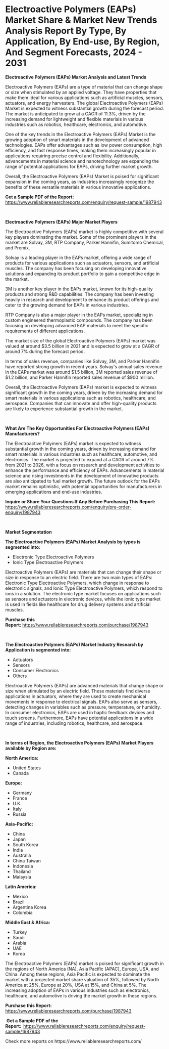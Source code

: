 <p><h1>Electroactive Polymers (EAPs) Market Share & Market New Trends Analysis Report By Type, By Application, By End-use, By Region, And Segment Forecasts, 2024 - 2031</h1></p><p><strong>Electroactive Polymers (EAPs) Market Analysis and Latest Trends</strong></p>
<p><p>Electroactive Polymers (EAPs) are a type of material that can change shape or size when stimulated by an applied voltage. They have properties that make them ideal for various applications such as artificial muscles, sensors, actuators, and energy harvesters. The global Electroactive Polymers (EAPs) Market is expected to witness substantial growth during the forecast period. The market is anticipated to grow at a CAGR of 11.3%, driven by the increasing demand for lightweight and flexible materials in various industries such as robotics, healthcare, electronics, and automotive.</p><p>One of the key trends in the Electroactive Polymers (EAPs) Market is the growing adoption of smart materials in the development of advanced technologies. EAPs offer advantages such as low power consumption, high efficiency, and fast response times, making them increasingly popular in applications requiring precise control and flexibility. Additionally, advancements in material science and nanotechnology are expanding the range of potential applications for EAPs, driving further market growth.</p><p>Overall, the Electroactive Polymers (EAPs) Market is poised for significant expansion in the coming years, as industries increasingly recognize the benefits of these versatile materials in various innovative applications.</p></p>
<p><strong>Get a Sample PDF of the Report:&nbsp;</strong> <a href="https://www.reliableresearchreports.com/enquiry/request-sample/1987943">https://www.reliableresearchreports.com/enquiry/request-sample/1987943</a></p>
<p>&nbsp;</p>
<p><strong>Electroactive Polymers (EAPs) Major Market Players</strong></p>
<p><p>The Electroactive Polymers (EAPs) market is highly competitive with several key players dominating the market. Some of the prominent players in the market are Solvay, 3M, RTP Company, Parker Hannifin, Sumitomo Chemical, and Premix. </p><p>Solvay is a leading player in the EAPs market, offering a wide range of products for various applications such as actuators, sensors, and artificial muscles. The company has been focusing on developing innovative solutions and expanding its product portfolio to gain a competitive edge in the market.</p><p>3M is another key player in the EAPs market, known for its high-quality products and strong R&D capabilities. The company has been investing heavily in research and development to enhance its product offerings and cater to the growing demand for EAPs in various industries.</p><p>RTP Company is also a major player in the EAPs market, specializing in custom engineered thermoplastic compounds. The company has been focusing on developing advanced EAP materials to meet the specific requirements of different applications.</p><p>The market size of the global Electroactive Polymers (EAPs) market was valued at around $3.5 billion in 2021 and is expected to grow at a CAGR of around 7% during the forecast period.</p><p>In terms of sales revenue, companies like Solvay, 3M, and Parker Hannifin have reported strong growth in recent years. Solvay's annual sales revenue in the EAPs market was around $1.5 billion, 3M reported sales revenue of $1.2 billion, and Parker Hannifin reported sales revenue of $900 million.</p><p>Overall, the Electroactive Polymers (EAPs) market is expected to witness significant growth in the coming years, driven by the increasing demand for smart materials in various applications such as robotics, healthcare, and aerospace. Companies that can innovate and offer high-quality products are likely to experience substantial growth in the market.</p></p>
<p>&nbsp;</p>
<p><strong>What Are The Key Opportunities For Electroactive Polymers (EAPs) Manufacturers?</strong></p>
<p><p>The Electroactive Polymers (EAPs) market is expected to witness substantial growth in the coming years, driven by increasing demand for smart materials in various industries such as healthcare, automotive, and electronics. The market is projected to expand at a CAGR of around 7% from 2021 to 2026, with a focus on research and development activities to enhance the performance and efficiency of EAPs. Advancements in material science and rising investments in the development of innovative products are also anticipated to fuel market growth. The future outlook for the EAPs market remains optimistic, with potential opportunities for manufacturers in emerging applications and end-use industries.</p></p>
<p><strong>Inquire or Share Your Questions If Any Before Purchasing This Report:</strong> <a href="https://www.reliableresearchreports.com/enquiry/pre-order-enquiry/1987943">https://www.reliableresearchreports.com/enquiry/pre-order-enquiry/1987943</a></p>
<p>&nbsp;</p>
<p><strong>Market Segmentation</strong></p>
<p><strong>The Electroactive Polymers (EAPs) Market Analysis by types is segmented into:</strong></p>
<p><ul><li>Electronic Type Electroactive Polymers</li><li>Ionic Type Electroactive Polymers</li></ul></p>
<p><p>Electroactive Polymers (EAPs) are materials that can change their shape or size in response to an electric field. There are two main types of EAPs: Electronic Type Electroactive Polymers, which change in response to electronic signals, and Ionic Type Electroactive Polymers, which respond to ions in a solution. The electronic type market focuses on applications such as sensors and actuators in electronic devices, while the ionic type market is used in fields like healthcare for drug delivery systems and artificial muscles.</p></p>
<p><strong>Purchase this Report:&nbsp;</strong><a href="https://www.reliableresearchreports.com/purchase/1987943">https://www.reliableresearchreports.com/purchase/1987943</a></p>
<p>&nbsp;</p>
<p><strong>The Electroactive Polymers (EAPs) Market Industry Research by Application is segmented into:</strong></p>
<p><ul><li>Actuators</li><li>Sensors</li><li>Consumer Electronics</li><li>Others</li></ul></p>
<p><p>Electroactive Polymers (EAPs) are advanced materials that change shape or size when stimulated by an electric field. These materials find diverse applications in actuators, where they are used to create mechanical movements in response to electrical signals. EAPs also serve as sensors, detecting changes in variables such as pressure, temperature, or humidity. In consumer electronics, EAPs are used in haptic feedback devices and touch screens. Furthermore, EAPs have potential applications in a wide range of industries, including robotics, healthcare, and aerospace.</p></p>
<p>&nbsp;</p>
<p><strong>In terms of Region, the Electroactive Polymers (EAPs) Market Players available by Region are:</strong></p>
<p>
    <p> <strong> North America: </strong>
        <ul>
            <li>United States</li>
            <li>Canada</li>
        </ul>
        </p> 
    <p> <strong> Europe: </strong>
        <ul>
            <li>Germany</li>
            <li>France</li>
            <li>U.K.</li>
            <li>Italy</li>
            <li>Russia</li>
        </ul>
        </p> 
    <p> <strong> Asia-Pacific: </strong>
        <ul>
            <li>China</li>
            <li>Japan</li>
            <li>South Korea</li>
            <li>India</li>
            <li>Australia</li>
            <li>China Taiwan</li>
            <li>Indonesia</li>
            <li>Thailand</li>
            <li>Malaysia</li>
        </ul>
        </p> 
    <p> <strong> Latin America: </strong>
        <ul>
            <li>Mexico</li>
            <li>Brazil</li>
            <li>Argentina Korea</li>
            <li>Colombia</li>
        </ul>
        </p> 
    <p> <strong> Middle East & Africa: </strong>
        <ul>
            <li>Turkey</li>
            <li>Saudi</li>
            <li>Arabia</li>
            <li>UAE</li>
            <li>Korea</li>
        </ul>
    </p>
    </p>
<p><p>The Electroactive Polymers (EAPs) market is poised for significant growth in the regions of North America (NA), Asia Pacific (APAC), Europe, USA, and China. Among these regions, Asia Pacific is expected to dominate the market with a projected market share valuation of 35%, followed by North America at 25%, Europe at 20%, USA at 15%, and China at 5%. The increasing adoption of EAPs in various industries such as electronics, healthcare, and automotive is driving the market growth in these regions.</p></p>
<p><strong>Purchase this Report: </strong><a href="https://www.reliableresearchreports.com/purchase/1987943">https://www.reliableresearchreports.com/purchase/1987943</a></p>
<p>&nbsp;<strong>Get a Sample PDF of the Report:&nbsp;&nbsp;</strong><a href="https://www.reliableresearchreports.com/enquiry/request-sample/1987943">https://www.reliableresearchreports.com/enquiry/request-sample/1987943</a></p>
<p><strong></strong></p>
<p>Check more reports on https://www.reliableresearchreports.com/</p>